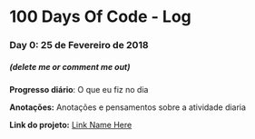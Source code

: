 # 100 Days Of Code - Log

### Day 0: 25 de Fevereiro de 2018
##### (delete me or comment me out)

**Progresso diário**: O que eu fiz no dia

**Anotações:** Anotações e pensamentos sobre a atividade diaria

**Link do projeto:** [Link Name Here](http://www.example.com)
